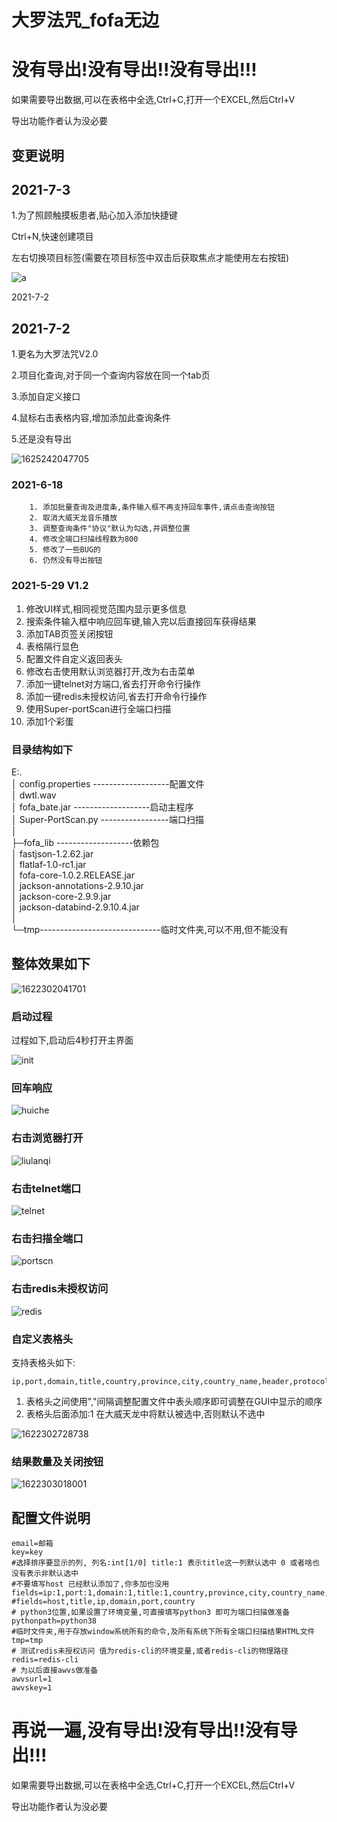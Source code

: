 # 大罗法咒_fofa无边

# **没有导出!没有导出!!没有导出!!!**

如果需要导出数据,可以在表格中全选,Ctrl+C,打开一个EXCEL,然后Ctrl+V

导出功能作者认为没必要

## 变更说明

## 2021-7-3 

1.为了照顾触摸板患者,贴心加入添加快捷键

Ctrl+N,快速创建项目

左右切换项目标签(需要在项目标签中双击后获取焦点才能使用左右按钮)

![a](C:/Users/wyyw/Desktop/a.gif)

2021-7-2 

## 2021-7-2 

1.更名为大罗法咒V2.0

2.项目化查询,对于同一个查询内容放在同一个tab页

3.添加自定义接口

4.鼠标右击表格内容,增加添加此查询条件

5.还是没有导出

![1625242047705](readme.assets/1625242047705.png)

### 2021-6-18

       	1. 添加批量查询及进度条,条件输入框不再支持回车事件,请点击查询按钮
       	2. 取消大威天龙音乐播放
       	3. 调整查询条件"协议"默认为勾选,并调整位置
       	4. 修改全端口扫描线程数为800
       	5. 修改了一些BUG的
       	6. 仍然没有导出按钮

### 2021-5-29  V1.2



1. 修改UI样式,相同视觉范围内显示更多信息
2. 搜索条件输入框中响应回车键,输入完以后直接回车获得结果
3. 添加TAB页签关闭按钮
4. 表格隔行显色
5. 配置文件自定义返回表头
6. 修改右击使用默认浏览器打开,改为右击菜单
7. 添加一键telnet对方端口,省去打开命令行操作
8. 添加一键redis未授权访问,省去打开命令行操作
9. 使用Super-portScan进行全端口扫描
10. 添加1个彩蛋

### 目录结构如下

E:.<br>
│  config.properties -------------------配置文件<br>
│  dwtl.wav<br>
│  fofa_bate.jar      -------------------启动主程序<br>
│  Super-PortScan.py -----------------端口扫描<br>
│<br>
├─fofa_lib                 -------------------依赖包<br>
│      fastjson-1.2.62.jar<br>
│      flatlaf-1.0-rc1.jar<br>
│      fofa-core-1.0.2.RELEASE.jar<br>
│      jackson-annotations-2.9.10.jar<br>
│      jackson-core-2.9.9.jar<br>
│      jackson-databind-2.9.10.4.jar<br>
│<br>
└─tmp------------------------------临时文件夹,可以不用,但不能没有<br>



## 整体效果如下

![1622302041701](https://raw.githubusercontent.com/naozibuhao/fofatools/main/readme.assets/1622302041701.png)

### 启动过程

过程如下,启动后4秒打开主界面

![init](https://raw.githubusercontent.com/naozibuhao/fofatools/main/readme.assets/init.gif)



### 回车响应

![huiche](https://raw.githubusercontent.com/naozibuhao/fofatools/main/readme.assets/huiche.gif)

### 右击浏览器打开

![liulanqi](https://raw.githubusercontent.com/naozibuhao/fofatools/main/readme.assets/liulanqi.gif)

### 右击telnet端口

![telnet](https://raw.githubusercontent.com/naozibuhao/fofatools/main/readme.assets/telnet.gif)



### 右击扫描全端口

![portscn](https://raw.githubusercontent.com/naozibuhao/fofatools/main/readme.assets/portscn.gif)

### 右击redis未授权访问

![redis](https://raw.githubusercontent.com/naozibuhao/fofatools/main/readme.assets/redis.gif)

### 自定义表格头

支持表格头如下:

```
ip,port,domain,title,country,province,city,country_name,header,protocol,banner,cert,isp,as_number,as_organization,latitude,longitude
```

1. 表格头之间使用","间隔调整配置文件中表头顺序即可调整在GUI中显示的顺序
2. 表格头后面添加:1 在大威天龙中将默认被选中,否则默认不选中

![1622302728738](https://github.com/naozibuhao/fofatools/blob/main/readme.assets/1622302728738.png?raw=true)

### 结果数量及关闭按钮

![1622303018001](https://github.com/naozibuhao/fofatools/blob/main/readme.assets/1622303018001.png?raw=true)

## 配置文件说明

```
email=邮箱
key=key
#选择排序要显示的列, 列名:int[1/0] title:1 表示title这一列默认选中 0 或者啥也没有表示非默认选中 
#不要填写host 已经默认添加了,你多加也没用 
fields=ip:1,port:1,domain:1,title:1,country,province,city,country_name,header,protocol,banner,cert,isp,as_number,as_organization,latitude,longitude
#fields=host,title,ip,domain,port,country
# python3位置,如果设置了环境变量,可直接填写python3 即可为端口扫描做准备
pythonpath=python38
#临时文件夹,用于存放window系统所有的命令,及所有系统下所有全端口扫描结果HTML文件
tmp=tmp
# 测试redis未授权访问 值为redis-cli的环境变量,或者redis-cli的物理路径
redis=redis-cli
# 为以后直接awvs做准备
awvsurl=1
awvskey=1
```

# 再说一遍,没有导出!没有导出!!没有导出!!!

如果需要导出数据,可以在表格中全选,Ctrl+C,打开一个EXCEL,然后Ctrl+V

导出功能作者认为没必要